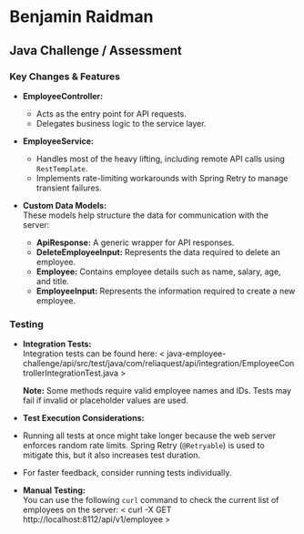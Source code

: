 # Benjamin Raidman

## Java Challenge / Assessment

### Key Changes & Features

- **EmployeeController:**  
  - Acts as the entry point for API requests.
  - Delegates business logic to the service layer.

- **EmployeeService:**  
  - Handles most of the heavy lifting, including remote API calls using `RestTemplate`.
  - Implements rate-limiting workarounds with Spring Retry to manage transient failures.

- **Custom Data Models:**  
  These models help structure the data for communication with the server:
  - **ApiResponse:** A generic wrapper for API responses.
  - **DeleteEmployeeInput:** Represents the data required to delete an employee.
  - **Employee:** Contains employee details such as name, salary, age, and title.
  - **EmployeeInput:** Represents the information required to create a new employee.

### Testing

- **Integration Tests:**  
Integration tests can be found here:
  < java-employee-challenge/api/src/test/java/com/reliaquest/api/integration/EmployeeControllerIntegrationTest.java >
  
  **Note:** Some methods require valid employee names and IDs. Tests may fail if invalid or placeholder values are used.

- **Test Execution Considerations:**  
- Running all tests at once might take longer because the web server enforces random rate limits. Spring Retry (`@Retryable`) is used to mitigate this, but it also increases test duration.
- For faster feedback, consider running tests individually.

- **Manual Testing:**  
You can use the following `curl` command to check the current list of employees on the server:
  < curl -X GET http://localhost:8112/api/v1/employee >

